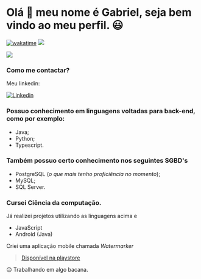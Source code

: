# Olá 👋 meu nome é Gabriel, seja bem vindo ao meu perfil. 😃
[![wakatime](https://wakatime.com/badge/user/12727fd3-9c62-4a7e-864c-ff73cf106979.svg)](https://wakatime.com/@12727fd3-9c62-4a7e-864c-ff73cf106979)
<picture>
  <source
    srcset="https://github-readme-stats.vercel.app/api?username=gomesgr&theme=light&show_icons=true"
    media="(prefers-color-scheme: light)"  
  />
  <img src="https://github-readme-stats.vercel.app/api?username=gomesgr&show_icons=true" />
</picture>

<picture>
  <source 
    srcset="https://github-readme-stats.vercel.app/api/wakatime?username=@gomesgr"
    media="(prefers-color-scheme: light)" 
  />
  <img src="https://github-readme-stats.vercel.app/api/wakatime?username=gomesgr" />
</picture>

### Como me contactar?
Meu linkedin:

[![Linkedin](https://encrypted-tbn0.gstatic.com/images?q=tbn:ANd9GcTKaUA6xskJPogWuxh0Xxza_ntxoAXKsmzmNYwdY_96k4EzUgNEKbu3HBJS-xmUVMpUGAmWGC_gqIjexlvPJRselvrsjbNpul4&usqp=CAU&ec=45732302)](https://www.linkedin.com/in/gabrielragomes/)

### Possuo conhecimento em linguagens voltadas para back-end, como por exemplo:
- Java;
- Python;
- Typescript.

### Também possuo certo conhecimento nos seguintes SGBD's
- PostgreSQL (*o que mais tenho proficiência no momento*);
- MySQL;
- SQL Server.

### Cursei Ciência da computação.
Já realizei projetos utilizando as linguagens acima e
- JavaScript
- Android (Java)

Criei uma aplicação mobile chamada *Watermarker*
> [Disponível na playstore](https://play.google.com/store/apps/details?id=com.hetch.watermarker)

😉 Trabalhando em algo bacana.
